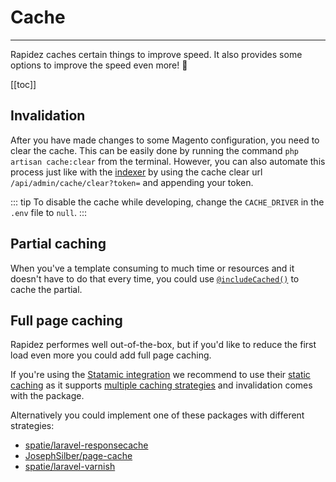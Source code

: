 # Cache

---

Rapidez caches certain things to improve speed. It also provides some options to improve the speed even more! 🚀

[[toc]]

## Invalidation

After you have made changes to some Magento configuration, you need to clear the cache. This can be easily done by running the command `php artisan cache:clear` from the terminal. However, you can also automate this process just like with the [indexer](indexer.md#webhook) by using the cache clear url `/api/admin/cache/clear?token=` and appending your token.

::: tip
To disable the cache while developing, change the `CACHE_DRIVER` in the `.env` file to `null`.
:::

## Partial caching

When you've a template consuming to much time or resources and it doesn't have to do that every time, you could use [`@includeCached()`](https://github.com/rapidez/blade-directives#includecached) to cache the partial.

## Full page caching

Rapidez performes well out-of-the-box, but if you'd like to reduce the first load even more you could add full page caching.

If you're using the [Statamic integration](packages/statamic.md) we recommend to use their [static caching](packages/statamic.md#static-caching) as it supports [multiple caching strategies](https://statamic.dev/static-caching#caching-strategies) and invalidation comes with the package.

Alternatively you could implement one of these packages with different strategies:

- [spatie/laravel-responsecache](https://github.com/spatie/laravel-responsecache)
- [JosephSilber/page-cache](https://github.com/JosephSilber/page-cache)
- [spatie/laravel-varnish](https://github.com/spatie/laravel-varnish)
